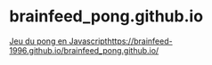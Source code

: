 # brainfeed_pong.github.io
[Jeu du pong en Javascript](https://brainfeed-1996.github.io/brainfeed_pong.github.io/)https://brainfeed-1996.github.io/brainfeed_pong.github.io/
